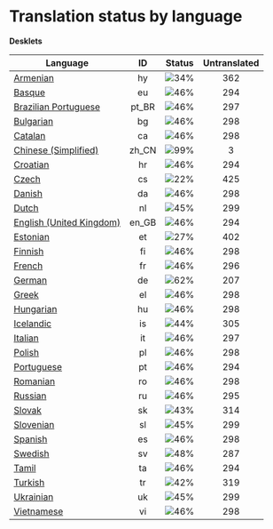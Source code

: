 # Translation status by language
**Desklets**

Language | ID | Status | Untranslated
---------|:--:|:------:|:-----------:
[Armenian](language-status/hy.md) | hy |  ![34%](http://progressed.io/bar/34) | 362
[Basque](language-status/eu.md) | eu |  ![46%](http://progressed.io/bar/46) | 294
[Brazilian Portuguese](language-status/pt_BR.md) | pt_BR |  ![46%](http://progressed.io/bar/46) | 297
[Bulgarian](language-status/bg.md) | bg |  ![46%](http://progressed.io/bar/46) | 298
[Catalan](language-status/ca.md) | ca |  ![46%](http://progressed.io/bar/46) | 298
[Chinese (Simplified)](language-status/zh_CN.md) | zh_CN |  ![99%](http://progressed.io/bar/99) | 3
[Croatian](language-status/hr.md) | hr |  ![46%](http://progressed.io/bar/46) | 294
[Czech](language-status/cs.md) | cs |  ![22%](http://progressed.io/bar/22) | 425
[Danish](language-status/da.md) | da |  ![46%](http://progressed.io/bar/46) | 298
[Dutch](language-status/nl.md) | nl |  ![45%](http://progressed.io/bar/45) | 299
[English (United Kingdom)](language-status/en_GB.md) | en_GB |  ![46%](http://progressed.io/bar/46) | 294
[Estonian](language-status/et.md) | et |  ![27%](http://progressed.io/bar/27) | 402
[Finnish](language-status/fi.md) | fi |  ![46%](http://progressed.io/bar/46) | 298
[French](language-status/fr.md) | fr |  ![46%](http://progressed.io/bar/46) | 296
[German](language-status/de.md) | de |  ![62%](http://progressed.io/bar/62) | 207
[Greek](language-status/el.md) | el |  ![46%](http://progressed.io/bar/46) | 298
[Hungarian](language-status/hu.md) | hu |  ![46%](http://progressed.io/bar/46) | 298
[Icelandic](language-status/is.md) | is |  ![44%](http://progressed.io/bar/44) | 305
[Italian](language-status/it.md) | it |  ![46%](http://progressed.io/bar/46) | 297
[Polish](language-status/pl.md) | pl |  ![46%](http://progressed.io/bar/46) | 298
[Portuguese](language-status/pt.md) | pt |  ![46%](http://progressed.io/bar/46) | 294
[Romanian](language-status/ro.md) | ro |  ![46%](http://progressed.io/bar/46) | 298
[Russian](language-status/ru.md) | ru |  ![46%](http://progressed.io/bar/46) | 295
[Slovak](language-status/sk.md) | sk |  ![43%](http://progressed.io/bar/43) | 314
[Slovenian](language-status/sl.md) | sl |  ![45%](http://progressed.io/bar/45) | 299
[Spanish](language-status/es.md) | es |  ![46%](http://progressed.io/bar/46) | 298
[Swedish](language-status/sv.md) | sv |  ![48%](http://progressed.io/bar/48) | 287
[Tamil](language-status/ta.md) | ta |  ![46%](http://progressed.io/bar/46) | 294
[Turkish](language-status/tr.md) | tr |  ![42%](http://progressed.io/bar/42) | 319
[Ukrainian](language-status/uk.md) | uk |  ![45%](http://progressed.io/bar/45) | 299
[Vietnamese](language-status/vi.md) | vi |  ![46%](http://progressed.io/bar/46) | 298

